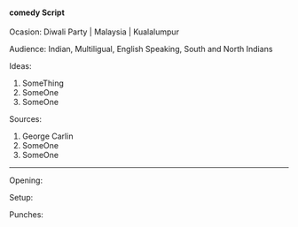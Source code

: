 #### comedy Script

Ocasion: Diwali Party | Malaysia | Kualalumpur

Audience: Indian, Multiligual, English Speaking, South and North Indians

Ideas:

1. SomeThing
2. SomeOne
3. SomeOne

Sources:

1. George Carlin
2. SomeOne
3. SomeOne
---

Opening:


Setup:


Punches: 
